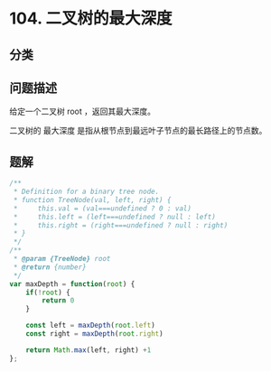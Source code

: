 
# 104. 二叉树的最大深度

## 分类

## 问题描述 

给定一个二叉树 root ，返回其最大深度。

二叉树的 最大深度 是指从根节点到最远叶子节点的最长路径上的节点数。

## 题解

```js
/**
 * Definition for a binary tree node.
 * function TreeNode(val, left, right) {
 *     this.val = (val===undefined ? 0 : val)
 *     this.left = (left===undefined ? null : left)
 *     this.right = (right===undefined ? null : right)
 * }
 */
/**
 * @param {TreeNode} root
 * @return {number}
 */
var maxDepth = function(root) {
    if(!root) {
        return 0
    }

    const left = maxDepth(root.left)
    const right = maxDepth(root.right)

    return Math.max(left, right) +1
};
```